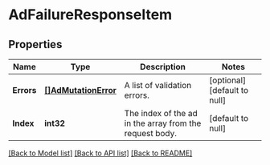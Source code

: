 # AdFailureResponseItem

## Properties
Name | Type | Description | Notes
------------ | ------------- | ------------- | -------------
**Errors** | [**[]AdMutationError**](AdMutationError.md) | A list of validation errors. | [optional] [default to null]
**Index** | **int32** | The index of the ad in the array from the request body. | [default to null]

[[Back to Model list]](../README.md#documentation-for-models) [[Back to API list]](../README.md#documentation-for-api-endpoints) [[Back to README]](../README.md)


